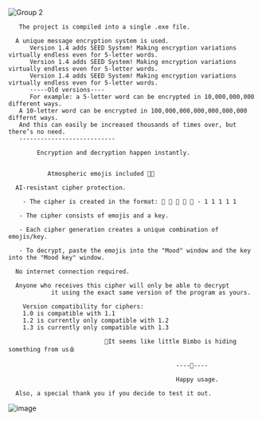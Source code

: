 ![Group 2](https://github.com/user-attachments/assets/d6874b59-7935-4b95-ae63-9dad50aea407)
      
       The project is compiled into a single .exe file.

      A unique message encryption system is used.
          Version 1.4 adds SEED System! Making encryption variations virtually endless even for 5-letter words.
          Version 1.4 adds SEED System! Making encryption variations virtually endless even for 5-letter words.
          Version 1.4 adds SEED System! Making encryption variations virtually endless even for 5-letter words.
          -----Old versions----
          For example: a 5-letter word can be encrypted in 10,000,000,000 different ways.
       A 10-letter word can be encrypted in 100,000,000,000,000,000,000 differnt ways.
       And this can easily be increased thousands of times over, but there’s no need.
       ---------------------------
          
            Encryption and decryption happen instantly.
            
            
               Atmospheric emojis included 💞👠
               
      AI-resistant cipher protection.

        - The cipher is created in the format: 💋 💋 💋 💋 💋 - 1 1 1 1 1
        
       - The cipher consists of emojis and a key.
       
       - Each cipher generation creates a unique combination of emojis/key.
       
       - To decrypt, paste the emojis into the "Mood" window and the key into the "Mood key" window.
       
      No internet connection required.
                                
      Anyone who receives this cipher will only be able to decrypt 
                it using the exact same version of the program as yours.
                                
        Version compatibility for ciphers: 
        1.0 is compatible with 1.1
        1.2 is currently only compatible with 1.2
        1.3 is currently only compatible with 1.3
        
                               💖It seems like little Bimbo is hiding something from us🩸
                                                                    
                                                   ----🔴----
                                                                                          
                                                   Happy usage.

      Also, a special thank you if you decide to test it out.

![image](https://github.com/user-attachments/assets/b9daf95f-5e28-4939-98c6-28d37b29a7a3)


